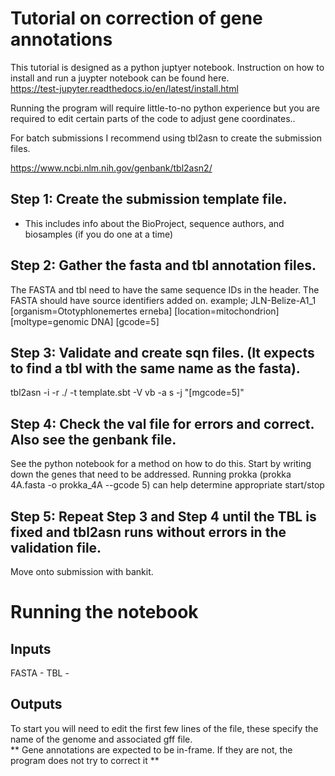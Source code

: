 # Tutorial on correction of gene annotations

This tutorial is designed as a python juptyer notebook. Instruction on how to install and run a juypter notebook can be found here.  
https://test-jupyter.readthedocs.io/en/latest/install.html

Running the program will require little-to-no python experience but you are required to edit certain parts of the code to adjust gene coordinates..



For batch submissions I recommend using tbl2asn to create the submission files.

https://www.ncbi.nlm.nih.gov/genbank/tbl2asn2/

## Step 1: Create the submission template file.
 - This includes info about the BioProject, sequence authors, and biosamples (if you do one at a time)

## Step 2: Gather the fasta and tbl annotation files.
The FASTA and tbl need to have the same sequence IDs in the header.
The FASTA should have source identifiers added on.
example; JLN-Belize-A1_1 [organism=Ototyphlonemertes erneba] [location=mitochondrion] [moltype=genomic DNA] [gcode=5]

## Step 3: Validate and create sqn files. (It expects to find a tbl with the same name as the fasta).

tbl2asn -i <FASTA> -r ./ -t template.sbt -V vb -a s -j "[mgcode=5]"

## Step 4: Check the val file for errors and correct. Also see the genbank file.

See the python notebook for a method on how to do this. Start by writing down the genes that need to be addressed.
Running prokka (prokka 4A.fasta -o prokka_4A --gcode 5) can help determine appropriate start/stop

## Step 5: Repeat Step 3 and Step 4 until the TBL is fixed and tbl2asn runs without errors in the validation file.

Move onto submission with bankit.


 
# Running the notebook
 
## Inputs 
FASTA - 
TBL - 

## Outputs 

 
To start you will need to edit the first few lines of the file, these specify the name of the genome and associated gff file.  
 ** Gene annotations are expected to be in-frame. If they are not, the program does not try to correct it **


